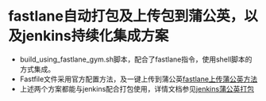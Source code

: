 # fastlane自动打包及上传包到蒲公英，以及jenkins持续化集成方案

* build_using_fastlane_gym.sh脚本，配合了fastlane指令，使用shell脚本的方式集成。
* Fastfile文件采用官方配置方法，及一键上传到蒲公英[fastlane上传蒲公英方法](https://www.pgyer.com/doc/view/fastlane)
* 上述两个方案都能与jenkins配合打包使用，详情文档参见[jenkins蒲公英打包](https://www.pgyer.com/doc/view/jenkins_ios)

